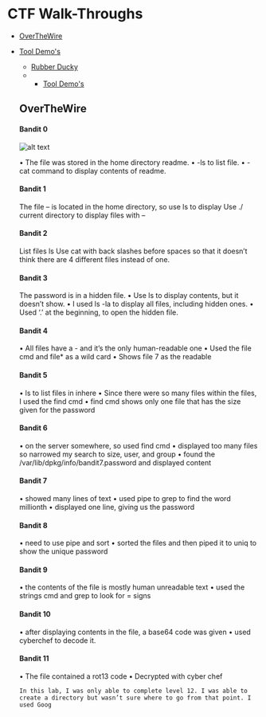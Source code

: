 # CTF Walk-Throughs
 * [OverTheWire](#overthewire)

- [Tool Demo's](#tool-demo-s)
  * [Rubber Ducky](#rubber-ducky)
  * - [Tool Demo's](#tool-demo-s)
  

   ## OverTheWire
    
    #### Bandit 0
     
     ![alt text](https://res.cloudinary.com/s1n1s73r-k1773n/image/upload/v1624315610/overthewire/Bandit0_thh95i.png)

     • The file was stored in the home directory readme.
     • -ls to list file.
     • -cat command to display contents of readme.
    
    #### Bandit 1

     The file – is located in the home directory, so use ls to display 
     Use ./ current directory to display files with – 

    #### Bandit 2

     List files ls
     Use cat with back slashes before spaces so that it doesn’t think there are 4 different files instead of one. 

    #### Bandit 3

     The password is in a hidden file. 
     •	Use ls to display contents, but it doesn’t show. 
     •	I used ls -la to display all files, including hidden ones.
     •	Used ‘.’ at the beginning, to open the hidden file.
   #### Bandit 4

     •	All files have a  - and it’s the only human-readable one
     •	Used the file cmd  and file* as a wild card 
     •	Shows file 7 as the readable 
    #### Bandit 5

     •	ls to list files in inhere
     •	Since there were so many files within the files, I used the  find cmd
     •	find cmd shows only one file that has the size given for the password
    #### Bandit 6

     •	on the server somewhere, so used find cmd
     •	displayed too many files so narrowed my search to size, user, and group
     •	found the /var/lib/dpkg/info/bandit7.password and displayed content
   ####  Bandit 7

     •	showed many lines of text
     •	used pipe to grep to find the word millionth
     •	displayed one line, giving us the password

  ####   Bandit 8

     •	need to use pipe and sort 
     •	sorted the files and then piped it to uniq to show the unique password
  ####   Bandit 9

     •	the contents of the file is mostly human unreadable text
     •	used the strings cmd and grep to look for = signs

  ####   Bandit 10

     •	after displaying contents in the file, a base64 code was given
     •	used cyberchef to decode it.
  ####   Bandit 11

     •	The file contained a rot13 code
     •	Decrypted with cyber chef


      In this lab, I was only able to complete level 12. I was able to create a directory but wasn’t sure where to go from that point. I used Goog
